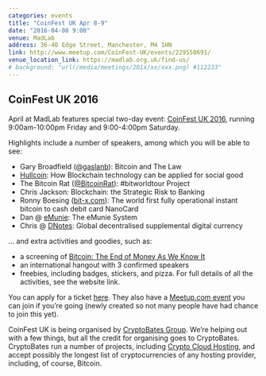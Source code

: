```yaml
---
categories: events
title: "CoinFest UK Apr 8-9"
date: "2016-04-08 9:00"
venue: MadLab
address: 36-40 Edge Street, Manchester, M4 1HN
link: http://www.meetup.com/CoinFest-UK/events/229558691/
venue_location_link: https://madlab.org.uk/find-us/
# background: "url(/media/meetings/201x/xx/xxx.png) #112233"
---
```


## CoinFest UK 2016

April at MadLab features special two-day event: [CoinFest UK 2016][coinfest], running 9:00am-10:00pm Friday and 9:00-4:00pm Saturday.

Highlights include a number of speakers, among which you will be able to see:

* Gary Broadfield ([@gaslanb][@gaslanb]): Bitcoin and The Law
* [Hullcoin][hullcoin]: How Blockchain technology can be applied for social good
* The Bitcoin Rat ([@BitcoinRat][@BitcoinRat]): #bitworldtour Project
* Chris Jackson: Blockchain: the Strategic Risk to Banking
* Ronny Boesing ([bit-x.com][bit-x]): The world first fully operational instant bitcoin to cash debit card NanoCard
* Dan @ [eMunie][emunie]: The eMunie System
* Chris @ [DNotes][dnotes]: Global decentralised supplemental digital currency


… and extra activities and goodies, such as:

* a screening of [Bitcoin: The End of Money As We Know It][bitcoin-teomawki]
* an international hangout with 3 confirmed speakers
* freebies, including badges, stickers, and pizza. For full details of all the activities, see the website link.

You can apply for a ticket [here][tickets]. They also have a [Meetup.com event][meetup] you can join if you’re going (newly created so not many people have had chance to join this yet).

CoinFest UK is being organised by [CryptoBates Group][cryptobates]. We’re helping out with a few  things, but all the credit for organising goes to CryptoBates. CryptoBates run a number of projects, including [Crypto Cloud Hosting][cryptocloudhosting], and accept possibly the longest list of cryptocurrencies of any hosting provider, including, of course, Bitcoin.

[coinfest]: http://coinfestuk.org/
[cryptobates]: http://cryptobatesgroup.co.uk/
[cryptocloudhosting]: https://cryptocloudhosting.org/

[tickets]: https://coinfestuk.org/booktickets/
[meetup]: http://www.meetup.com/CoinFest-UK/events/229558691/

[@gaslanb]: https://twitter.com/gaslanb
[@BitcoinRat]: https://twitter.com/BitcoinRat
[hullcoin]: http://hull-coin.org/
[bit-x]: https://bit-x.com/
[emunie]: http://emunie.com/
[dnotes]: http://dnotescoin.com/

[bitcoin-teomawki]: http://www.imdb.com/title/tt4654844/